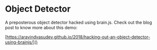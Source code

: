 # Object Detector
A preposterous object detector hacked using brain.js. Check out the blog post to 
know more about this demo:

[https://aravindvasudev.github.io/2018/hacking-out-an-object-detector-using-brainjs/]()